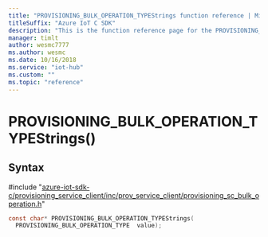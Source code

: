 ```yaml
---                             
title: "PROVISIONING_BULK_OPERATION_TYPEStrings function reference | Microsoft Docs" 
titleSuffix: "Azure IoT C SDK"            
description: "This is the function reference page for the PROVISIONING_BULK_OPERATION_TYPEStrings() function in the Azure IoT C SDK. This SDK is used with Azure IoT Hub and Azure IoT Hub Device Provisioning Service"            
manager: timlt                 
author: wesmc7777              
ms.author: wesmc               
ms.date: 10/16/2018                    
ms.service: "iot-hub"             
ms.custom: ""                
ms.topic: "reference"        
---                            
```


# PROVISIONING_BULK_OPERATION_TYPEStrings()

## Syntax

\#include "[azure-iot-sdk-c/provisioning_service_client/inc/prov_service_client/provisioning_sc_bulk_operation.h](../provisioning-sc-bulk-operation-h.md)"  
```C
const char* PROVISIONING_BULK_OPERATION_TYPEStrings(
  PROVISIONING_BULK_OPERATION_TYPE  value);
```

